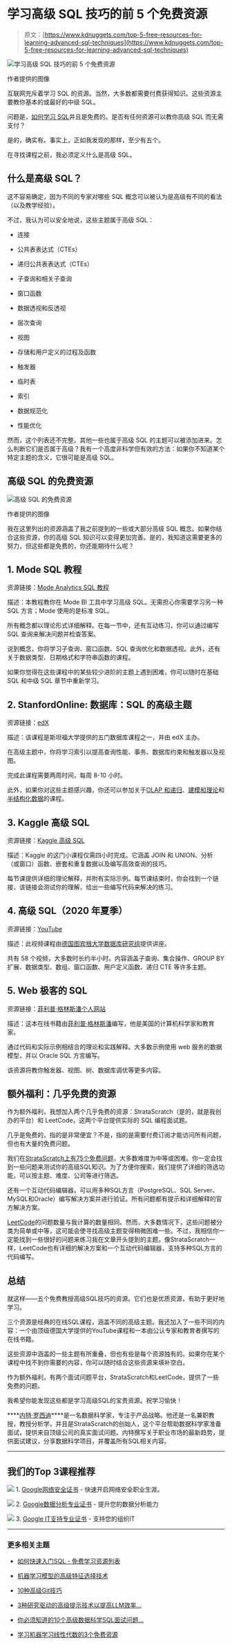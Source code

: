 # 学习高级 SQL 技巧的前 5 个免费资源

> 原文：[https://www.kdnuggets.com/top-5-free-resources-for-learning-advanced-sql-techniques](https://www.kdnuggets.com/top-5-free-resources-for-learning-advanced-sql-techniques)

![学习高级 SQL 技巧的前 5 个免费资源](../Images/b0ec602556aa50ba68c368a77550c0c2.png)

作者提供的图像

互联网充斥着学习 SQL 的资源。当然，大多数都需要付费获得知识。这些资源主要教你基本的或最好的中级 SQL。

问题是，[如何学习 SQL](https://www.stratascratch.com/blog/the-best-way-to-learn-sql-for-data-science/?utm_source=blog&utm_medium=click&utm_campaign=kdn+5+free+resources+for+advanced+sql)并且是免费的。是否有任何资源可以教你高级 SQL 而无需支付？

是的，确实有。事实上，正如我发现的那样，至少有五个。

在寻找课程之前，我必须定义什么是高级 SQL。

## **什么是高级 SQL？**

这不容易确定，因为不同的专家对哪些 SQL 概念可以被认为是高级有不同的看法（以及教学经验）。

不过，我认为可以安全地说，这些主题属于高级 SQL：

+   连接

+   公共表表达式（CTEs）

+   递归公共表表达式（CTEs）

+   子查询和相关子查询

+   窗口函数

+   数据透视和反透视

+   层次查询

+   视图

+   存储和用户定义的过程及函数

+   触发器

+   临时表

+   索引

+   数据规范化

+   性能优化

然而，这个列表还不完整。其他一些也属于高级 SQL 的主题可以被添加进来。怎么判断它们是否属于高级？我有一个高度非科学但有效的方法：如果你不知道某个特定主题的含义，它很可能是高级 SQL。

## **高级 SQL 的免费资源**

![高级 SQL 的免费资源](../Images/b2cb069c76c8735aa933dd18ce18a7bc.png)

作者提供的图像

我在这里列出的资源涵盖了我之前提到的一些或大部分高级 SQL 概念。如果你结合这些资源，你的高级 SQL 知识可以变得更加完善。是的，我知道这需要更多的努力，但这些都是免费的，你还能期待什么呢？

## **1\. Mode SQL 教程**

资源链接：[Mode Analytics SQL 教程](https://mode.com/sql-tutorial)

描述：本教程教你在 Mode BI 工具中学习高级 SQL。无需担心你需要学习另一种 SQL 方言；Mode 使用的是标准 SQL。

所有概念都以理论形式详细解释。在每一节中，还有互动练习，你可以通过编写 SQL 查询来解决问题并检查答案。

说到概念，你将学习子查询、窗口函数、SQL 查询优化和数据透视。此外，还有关于数据类型、日期格式和字符串函数的课程。

如果你觉得在这些课程中的某些较少进阶的主题上遇到困难，你可以随时在基础 SQL 和中级 SQL 章节中重新学习。

## **2\. StanfordOnline: 数据库：SQL 的高级主题**

资源链接：[edX](https://www.edx.org/learn/sql/stanford-university-databases-advanced-topics-in-sql)

描述：该课程是斯坦福大学提供的五门数据库课程之一，并由 edX 主办。

在高级主题中，你将学习索引以提高查询性能、事务、数据库约束和触发器以及视图。

完成此课程需要两周时间，每周 8-10 小时。

此外，如果你对这些主题感兴趣，你还可以参加关于[OLAP 和递归](https://www.edx.org/learn/databases/stanford-university-databases-olap-and-recursion)、[建模和理论](https://www.edx.org/learn/databases/stanford-university-databases-modeling-and-theory)和[半结构化数据](https://www.edx.org/learn/relational-databases/stanford-university-databases-semistructured-data)的课程。

## **3\. Kaggle 高级 SQL**

资源链接：[Kaggle 高级 SQL](https://www.kaggle.com/learn/advanced-sql)

描述：Kaggle 的这门小课程仅需四小时完成。它涵盖 JOIN 和 UNION、分析（或窗口）函数、嵌套和重复数据以及编写高效查询的技巧。

每节课提供详细的理论解释，并附有实际示例。每节课结束时，你会找到一个链接，该链接会测试你的理解，给出一些编写代码来解决的练习。

## **4\. 高级 SQL（2020 年夏季）**

资源链接：[YouTube](https://www.youtube.com/playlist?list=PL1XF9qjV8kH12PTd1WfsKeUQU6e83ldfc)

描述：此视频课程由[德国图宾根大学数据库研究组](https://db.cs.uni-tuebingen.de)提供讲座。

共有 58 个视频，大多数时长约半小时。内容涵盖子查询、集合操作、GROUP BY 扩展、数据类型、数组、窗口函数、用户定义函数、递归 CTE 等许多主题。

## **5\. Web 极客的 SQL**

资源链接：[菲利普·格林斯潘个人网站](https://philip.greenspun.com/sql/)

描述：这本在线书籍由[菲利普·格林斯潘](https://en.wikipedia.org/wiki/Philip_Greenspun)编写，他是美国的计算机科学家和教育家。

通过代码和实际示例相结合的理论和实践解释。大多数示例使用 web 服务的数据模型，并以 Oracle SQL 方言编写。

该资源将教你触发器、视图、树、数据库调优等更多内容。

## **额外福利：几乎免费的资源**

作为额外福利，我想加入两个几乎免费的资源：StrataScratch（是的，就是我创办的平台）和 LeetCode，这两个平台提供实际的 SQL 编程面试题。

几乎是免费的，指的是非常便宜？不是，指的是需要付费订阅才能访问所有问题，但也有大量的免费问题。

我们在[StrataScratch上有75个免费问题](https://platform.stratascratch.com/coding?code_type=1&is_freemium=1&page=1&page_size=100&utm_source=blog&utm_medium=click&utm_campaign=kdn+5+free+resources+for+advanced+sql)，大多数难度为中等或困难。你一定会找到一些问题来测试你的高级SQL知识。为了方便你搜索，我们提供了详细的筛选功能，可以按主题、难度、公司等进行筛选。

还有一个互动代码编辑器，可以用多种SQL方言（PostgreSQL、SQL Server、MySQL和Oracle）编写解决方案并进行验证。所有问题都有提示和详细解释的官方解决方案。

[LeetCode](https://leetcode.com/problemset/database/?sorting=W3sic29ydE9yZGVyIjoiQVNDRU5ESU5HIiwib3JkZXJCeSI6IkZST05URU5EX0lEIn1d&page=1)的问题数量与我计算的数量相同。然而，大多数情况下，这些问题被分类为简单或中等，这可能会使寻找高级主题变得稍微困难一些。不过，我相信你一定能找到一些很好的问题来练习我在文章开头提到的主题。像StrataScratch一样，LeetCode也有详细的解决方案和一个互动代码编辑器，支持多种SQL方言的代码编写。

## **总结**

就这样——五个免费教授高级SQL技巧的资源。它们也是优质资源，有助于更好地学习。

三个资源是经典的在线SQL课程，涵盖不同的高级主题。我还加入了一些不同的内容：一个由顶级德国大学提供的YouTube课程和一本由公认专家和教育者撰写的在线书籍。

这些资源中涵盖的一些主题有所重叠，但也有些是每个资源独有的。如果你在某个课程中找不到你需要的内容，你可以随时结合这些资源来填补空白。

作为额外福利，有两个面试问题平台，StrataScratch和LeetCode，提供了一些免费的问题。

我希望你能发现这些都是学习高级SQL的宝贵资源。祝学习愉快！

[](https://twitter.com/StrataScratch)****[内特·罗西迪](https://twitter.com/StrataScratch)****是一名数据科学家，专注于产品战略。他还是一名兼职教授，教授分析学，并且是StrataScratch的创始人，这个平台帮助数据科学家准备面试，提供来自顶级公司的真实面试问题。内特撰写关于职业市场的最新趋势，提供面试建议，分享数据科学项目，并覆盖所有SQL相关内容。

* * *

## 我们的Top 3课程推荐

![](../Images/0244c01ba9267c002ef39d4907e0b8fb.png) 1\. [Google网络安全证书](https://www.kdnuggets.com/google-cybersecurity) - 快速开启网络安全职业生涯。

![](../Images/e225c49c3c91745821c8c0368bf04711.png) 2\. [Google数据分析专业证书](https://www.kdnuggets.com/google-data-analytics) - 提升您的数据分析能力

![](../Images/0244c01ba9267c002ef39d4907e0b8fb.png) 3\. [Google IT支持专业证书](https://www.kdnuggets.com/google-itsupport) - 支持您的组织IT

* * *

### 更多相关主题

+   [如何快速入门SQL - 免费学习资源列表](https://www.kdnuggets.com/2022/10/get-running-sql-list-free-learning-resources.html)

+   [机器学习模型的高级特征选择技术](https://www.kdnuggets.com/2023/06/advanced-feature-selection-techniques-machine-learning-models.html)

+   [10种高级Git技巧](https://www.kdnuggets.com/10-advanced-git-techniques)

+   [3种研究驱动的高级提示技术以提高LLM效率…](https://www.kdnuggets.com/3-research-driven-advanced-prompting-techniques-for-llm-efficiency-and-speed-optimization)

+   [你必须知道的10个高级数据科学SQL面试问题…](https://www.kdnuggets.com/2023/01/top-10-advanced-data-science-sql-interview-questions-must-know-answer.html)

+   [学习机器学习线性代数的3个免费资源](https://www.kdnuggets.com/2022/03/top-3-free-resources-learn-linear-algebra-machine-learning.html)
